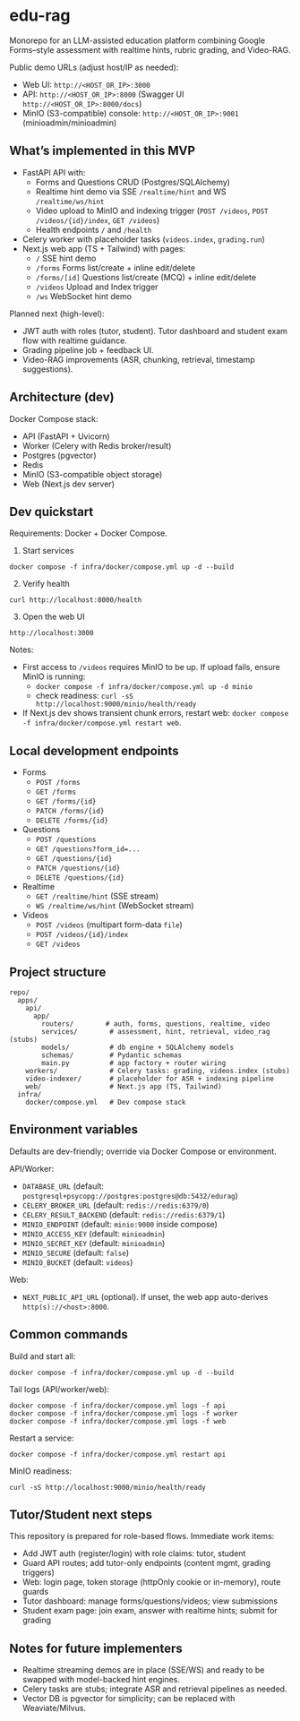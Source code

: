 # edu-rag
Monorepo for an LLM-assisted education platform combining Google Forms–style assessment with realtime hints, rubric grading, and Video-RAG.

Public demo URLs (adjust host/IP as needed):
- Web UI: `http://<HOST_OR_IP>:3000`
- API: `http://<HOST_OR_IP>:8000` (Swagger UI `http://<HOST_OR_IP>:8000/docs`)
- MinIO (S3-compatible) console: `http://<HOST_OR_IP>:9001` (minioadmin/minioadmin)

## What’s implemented in this MVP
- FastAPI API with:
  - Forms and Questions CRUD (Postgres/SQLAlchemy)
  - Realtime hint demo via SSE `/realtime/hint` and WS `/realtime/ws/hint`
  - Video upload to MinIO and indexing trigger (`POST /videos`, `POST /videos/{id}/index`, `GET /videos`)
  - Health endpoints `/` and `/health`
- Celery worker with placeholder tasks (`videos.index`, `grading.run`)
- Next.js web app (TS + Tailwind) with pages:
  - `/` SSE hint demo
  - `/forms` Forms list/create + inline edit/delete
  - `/forms/[id]` Questions list/create (MCQ) + inline edit/delete
  - `/videos` Upload and Index trigger
  - `/ws` WebSocket hint demo

Planned next (high-level):
- JWT auth with roles (tutor, student). Tutor dashboard and student exam flow with realtime guidance.
- Grading pipeline job + feedback UI.
- Video-RAG improvements (ASR, chunking, retrieval, timestamp suggestions).

## Architecture (dev)
Docker Compose stack:
- API (FastAPI + Uvicorn)
- Worker (Celery with Redis broker/result)
- Postgres (pgvector)
- Redis
- MinIO (S3-compatible object storage)
- Web (Next.js dev server)

## Dev quickstart
Requirements: Docker + Docker Compose.

1) Start services
```
docker compose -f infra/docker/compose.yml up -d --build
```

2) Verify health
```
curl http://localhost:8000/health
```

3) Open the web UI
```
http://localhost:3000
```

Notes:
- First access to `/videos` requires MinIO to be up. If upload fails, ensure MinIO is running:
  - `docker compose -f infra/docker/compose.yml up -d minio`
  - check readiness: `curl -sS http://localhost:9000/minio/health/ready`
- If Next.js dev shows transient chunk errors, restart web: `docker compose -f infra/docker/compose.yml restart web`.

## Local development endpoints
- Forms
  - `POST /forms`
  - `GET /forms`
  - `GET /forms/{id}`
  - `PATCH /forms/{id}`
  - `DELETE /forms/{id}`
- Questions
  - `POST /questions`
  - `GET /questions?form_id=...`
  - `GET /questions/{id}`
  - `PATCH /questions/{id}`
  - `DELETE /questions/{id}`
- Realtime
  - `GET /realtime/hint` (SSE stream)
  - `WS /realtime/ws/hint` (WebSocket stream)
- Videos
  - `POST /videos` (multipart form-data `file`)
  - `POST /videos/{id}/index`
  - `GET /videos`

## Project structure
```
repo/
  apps/
    api/
      app/
        routers/        # auth, forms, questions, realtime, video
        services/        # assessment, hint, retrieval, video_rag (stubs)
        models/          # db engine + SQLAlchemy models
        schemas/         # Pydantic schemas
        main.py          # app factory + router wiring
    workers/             # Celery tasks: grading, videos.index (stubs)
    video-indexer/       # placeholder for ASR + indexing pipeline
    web/                 # Next.js app (TS, Tailwind)
  infra/
    docker/compose.yml   # Dev compose stack
```

## Environment variables
Defaults are dev-friendly; override via Docker Compose or environment.

API/Worker:
- `DATABASE_URL` (default: `postgresql+psycopg://postgres:postgres@db:5432/edurag`)
- `CELERY_BROKER_URL` (default: `redis://redis:6379/0`)
- `CELERY_RESULT_BACKEND` (default: `redis://redis:6379/1`)
- `MINIO_ENDPOINT` (default: `minio:9000` inside compose)
- `MINIO_ACCESS_KEY` (default: `minioadmin`)
- `MINIO_SECRET_KEY` (default: `minioadmin`)
- `MINIO_SECURE` (default: `false`)
- `MINIO_BUCKET` (default: `videos`)

Web:
- `NEXT_PUBLIC_API_URL` (optional). If unset, the web app auto-derives `http(s)://<host>:8000`.

## Common commands
Build and start all:
```
docker compose -f infra/docker/compose.yml up -d --build
```

Tail logs (API/worker/web):
```
docker compose -f infra/docker/compose.yml logs -f api
docker compose -f infra/docker/compose.yml logs -f worker
docker compose -f infra/docker/compose.yml logs -f web
```

Restart a service:
```
docker compose -f infra/docker/compose.yml restart api
```

MinIO readiness:
```
curl -sS http://localhost:9000/minio/health/ready
```

## Tutor/Student next steps
This repository is prepared for role-based flows. Immediate work items:
- Add JWT auth (register/login) with role claims: tutor, student
- Guard API routes; add tutor-only endpoints (content mgmt, grading triggers)
- Web: login page, token storage (httpOnly cookie or in-memory), route guards
- Tutor dashboard: manage forms/questions/videos; view submissions
- Student exam page: join exam, answer with realtime hints; submit for grading

## Notes for future implementers
- Realtime streaming demos are in place (SSE/WS) and ready to be swapped with model-backed hint engines.
- Celery tasks are stubs; integrate ASR and retrieval pipelines as needed.
- Vector DB is pgvector for simplicity; can be replaced with Weaviate/Milvus.

